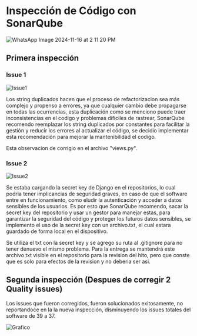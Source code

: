 # Inspección de Código con SonarQube

![WhatsApp Image 2024-11-16 at 2 11 20 PM](https://github.com/user-attachments/assets/9efc7ad5-71bf-4fca-8f15-9b12f6d060f0)


## Primera inspección

### Issue 1
![Issue1](https://github.com/LaCalmaInc/GRP-Skibidi-Software-inc-2024-PROYINF/blob/main/inspections/issue1.png)

Los string duplicados hacen que el proceso de refactorizacion sea más complejo y propenso a errores, ya que cualquier cambio debe propagarse en todas las ocurrencias, esta duplicación como se menciono puede traer inconsistencias en el codigo y problemas dificiles de rastrear, SonarQube recomendo reemplazar los string duplicados por constantes para facilitar la gestión y reducir los errores al actualizar el código, se decidio implementar esta recomendación para mejorar la mantenibilidad el codigo.

Esta observacion de corrigio en el archivo "views.py".


### Issue 2
![Issue2](https://github.com/LaCalmaInc/GRP-Skibidi-Software-inc-2024-PROYINF/blob/main/inspections/issue2.png)

Se estaba cargando la secret key de Django en el repositorios, lo cual podria tener implicancias de seguridad graves, en caso de que el software entre en funcionamiento, como eludir la autenticación y acceder a datos sensibles de los usuarios. Es por esto que SonarQube recomendo, sacar la secret key del repositorio y usar un gestor para manejar estas, para garantizar la seguridad del código y proteger los futuros datos sensibles, se implemento el uso de la secret key con un archivo.txt, el cual estara guardado de forma local en el dispositivo.

Se utiliza el txt con la secret key y se agrego su ruta al .gitignore para no tener denuevo el mismo problema. Para la entrega se mantendrá este archivo txt visible en el repositorio para la revision del hito, pero que conste que es solo para efectos de la revision y no deberia ser asi.

## Segunda inspección (Despues de corregir 2 Quality issues)

Los issues que fueron corregidos, fueron solucionados exitosamente, no reportandoce en la la nueva inspección, disminuyendo los issues totales del software de 39 a 37.

![Grafico](https://github.com/LaCalmaInc/GRP-Skibidi-Software-inc-2024-PROYINF/blob/main/inspections/image.webp)
 


